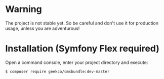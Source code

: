 Warning
=======

The project is not stable yet. So be careful and don't use it for production usage, unless you are adventurous!

Installation (Symfony Flex required)
====================================

Open a command console, enter your project directory and execute:

```console
$ composer require geekco/cmsbundle:dev-master
```
